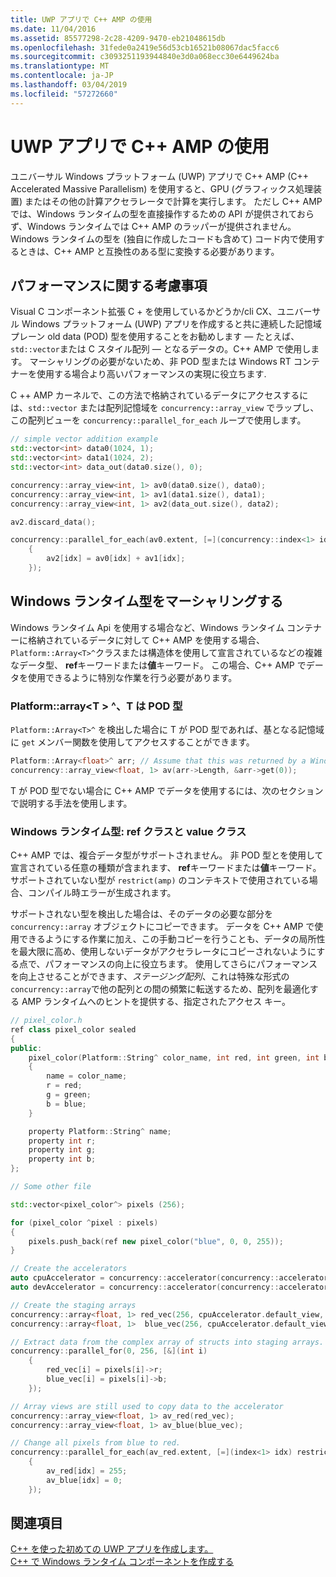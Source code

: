 ```yaml
---
title: UWP アプリで C++ AMP の使用
ms.date: 11/04/2016
ms.assetid: 85577298-2c28-4209-9470-eb21048615db
ms.openlocfilehash: 31fede0a2419e56d53cb16521b08067dac5facc6
ms.sourcegitcommit: c3093251193944840e3d0a068ecc30e6449624ba
ms.translationtype: MT
ms.contentlocale: ja-JP
ms.lasthandoff: 03/04/2019
ms.locfileid: "57272660"
---
```

# <a name="using-c-amp-in-uwp-apps"></a>UWP アプリで C++ AMP の使用

ユニバーサル Windows プラットフォーム (UWP) アプリで C++ AMP (C++ Accelerated Massive Parallelism) を使用すると、GPU (グラフィックス処理装置) またはその他の計算アクセラレータで計算を実行します。 ただし C++ AMP では、Windows ランタイムの型を直接操作するための API が提供されておらず、Windows ランタイムでは C++ AMP のラッパーが提供されません。 Windows ランタイムの型を (独自に作成したコードも含めて) コード内で使用するときは、C++ AMP と互換性のある型に変換する必要があります。

## <a name="performance-considerations"></a>パフォーマンスに関する考慮事項

Visual C コンポーネント拡張 C + を使用しているかどうか/cli CX、ユニバーサル Windows プラットフォーム (UWP) アプリを作成すると共に連続した記憶域プレーン old data (POD) 型を使用することをお勧めします — たとえば、`std::vector`または C スタイル配列 — となるデータの。C++ AMP で使用します。 マーシャリングの必要がないため、非 POD 型または Windows RT コンテナーを使用する場合より高いパフォーマンスの実現に役立ちます.

C ++ AMP カーネルで、この方法で格納されているデータにアクセスするには、`std::vector` または配列記憶域を `concurrency::array_view` でラップし、この配列ビューを `concurrency::parallel_for_each` ループで使用します。

```cpp
// simple vector addition example
std::vector<int> data0(1024, 1);
std::vector<int> data1(1024, 2);
std::vector<int> data_out(data0.size(), 0);

concurrency::array_view<int, 1> av0(data0.size(), data0);
concurrency::array_view<int, 1> av1(data1.size(), data1);
concurrency::array_view<int, 1> av2(data_out.size(), data2);

av2.discard_data();

concurrency::parallel_for_each(av0.extent, [=](concurrency::index<1> idx) restrict(amp)
    {
        av2[idx] = av0[idx] + av1[idx];
    });
```

## <a name="marshaling-windows-runtime-types"></a>Windows ランタイム型をマーシャリングする

Windows ランタイム Api を使用する場合など、Windows ランタイム コンテナーに格納されているデータに対して C++ AMP を使用する場合、`Platform::Array<T>^`クラスまたは構造体を使用して宣言されているなどの複雑なデータ型、 **ref**キーワードまたは**値**キーワード。 この場合、C++ AMP でデータを使用できるように特別な作業を行う必要があります。

### <a name="platformarrayt-where-t-is-a-pod-type"></a>Platform::array\<T > ^、T は POD 型

`Platform::Array<T>^` を検出した場合に T が POD 型であれば、基となる記憶域に `get` メンバー関数を使用してアクセスすることができます。

```cpp
Platform::Array<float>^ arr; // Assume that this was returned by a Windows Runtime API
concurrency::array_view<float, 1> av(arr->Length, &arr->get(0));
```

T が POD 型でない場合に C++ AMP でデータを使用するには、次のセクションで説明する手法を使用します。

### <a name="windows-runtime-types-ref-classes-and-value-classes"></a>Windows ランタイム型: ref クラスと value クラス

C++ AMP では、複合データ型がサポートされません。 非 POD 型とを使用して宣言されている任意の種類が含まれます、 **ref**キーワードまたは**値**キーワード。 サポートされていない型が `restrict(amp)` のコンテキストで使用されている場合、コンパイル時エラーが生成されます。

サポートされない型を検出した場合は、そのデータの必要な部分を `concurrency::array` オブジェクトにコピーできます。 データを C++ AMP で使用できるようにする作業に加え、この手動コピーを行うことも、データの局所性を最大限に高め、使用しないデータがアクセラレータにコピーされないようにする点で、パフォーマンスの向上に役立ちます。 使用してさらにパフォーマンスを向上させることができます、*ステージング配列*、これは特殊な形式の`concurrency::array`で他の配列との間の頻繁に転送するため、配列を最適化する AMP ランタイムへのヒントを提供する、指定されたアクセス キー。

```cpp
// pixel_color.h
ref class pixel_color sealed
{
public:
    pixel_color(Platform::String^ color_name, int red, int green, int blue)
    {
        name = color_name;
        r = red;
        g = green;
        b = blue;
    }

    property Platform::String^ name;
    property int r;
    property int g;
    property int b;
};

// Some other file

std::vector<pixel_color^> pixels (256);

for (pixel_color ^pixel : pixels)
{
    pixels.push_back(ref new pixel_color("blue", 0, 0, 255));
}

// Create the accelerators
auto cpuAccelerator = concurrency::accelerator(concurrency::accelerator::cpu_accelerator);
auto devAccelerator = concurrency::accelerator(concurrency::accelerator::default_accelerator);

// Create the staging arrays
concurrency::array<float, 1> red_vec(256, cpuAccelerator.default_view, devAccelerator.default_view);
concurrency::array<float, 1>  blue_vec(256, cpuAccelerator.default_view, devAccelerator.default_view);

// Extract data from the complex array of structs into staging arrays.
concurrency::parallel_for(0, 256, [&](int i)
    {
        red_vec[i] = pixels[i]->r;
        blue_vec[i] = pixels[i]->b;
    });

// Array views are still used to copy data to the accelerator
concurrency::array_view<float, 1> av_red(red_vec);
concurrency::array_view<float, 1> av_blue(blue_vec);

// Change all pixels from blue to red.
concurrency::parallel_for_each(av_red.extent, [=](index<1> idx) restrict(amp)
    {
        av_red[idx] = 255;
        av_blue[idx] = 0;
    });
```

## <a name="see-also"></a>関連項目

[C++ を使った初めての UWP アプリを作成します。](/windows/uwp/get-started/create-a-basic-windows-10-app-in-cpp)<br/>
[C++ で Windows ランタイム コンポーネントを作成する](/windows/uwp/winrt-components/creating-windows-runtime-components-in-cpp)
